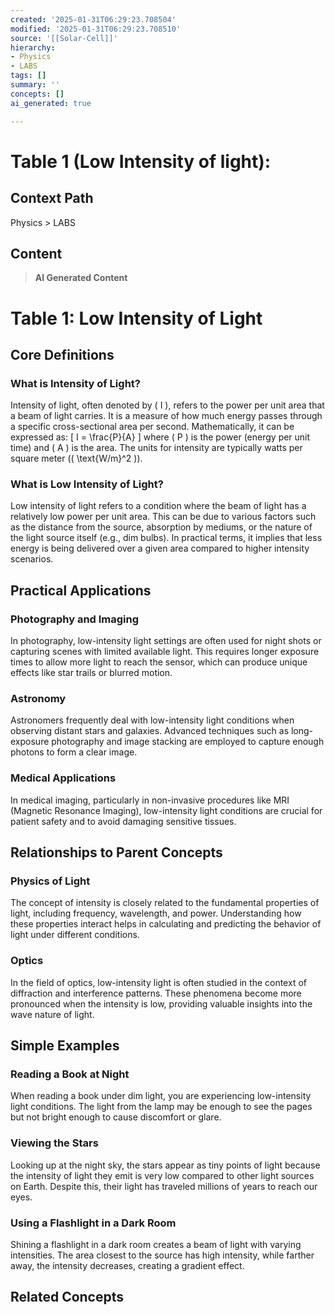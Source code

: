 ```yaml
---
created: '2025-01-31T06:29:23.708504'
modified: '2025-01-31T06:29:23.708510'
source: '[[Solar-Cell]]'
hierarchy:
- Physics
- LABS
tags: []
summary: ''
concepts: []
ai_generated: true

---
```


# Table 1 (Low Intensity of light):

## Context Path
Physics > LABS

## Content
> **AI Generated Content**
 # Table 1: Low Intensity of Light

## Core Definitions

### What is Intensity of Light?
Intensity of light, often denoted by \( I \), refers to the power per unit area that a beam of light carries. It is a measure of how much energy passes through a specific cross-sectional area per second. Mathematically, it can be expressed as:
\[ I = \frac{P}{A} \]
where \( P \) is the power (energy per unit time) and \( A \) is the area. The units for intensity are typically watts per square meter (\( \text{W/m}^2 \)).

### What is Low Intensity of Light?
Low intensity of light refers to a condition where the beam of light has a relatively low power per unit area. This can be due to various factors such as the distance from the source, absorption by mediums, or the nature of the light source itself (e.g., dim bulbs). In practical terms, it implies that less energy is being delivered over a given area compared to higher intensity scenarios.

## Practical Applications

### Photography and Imaging
In photography, low-intensity light settings are often used for night shots or capturing scenes with limited available light. This requires longer exposure times to allow more light to reach the sensor, which can produce unique effects like star trails or blurred motion.

### Astronomy
Astronomers frequently deal with low-intensity light conditions when observing distant stars and galaxies. Advanced techniques such as long-exposure photography and image stacking are employed to capture enough photons to form a clear image.

### Medical Applications
In medical imaging, particularly in non-invasive procedures like MRI (Magnetic Resonance Imaging), low-intensity light conditions are crucial for patient safety and to avoid damaging sensitive tissues.

## Relationships to Parent Concepts

### Physics of Light
The concept of intensity is closely related to the fundamental properties of light, including frequency, wavelength, and power. Understanding how these properties interact helps in calculating and predicting the behavior of light under different conditions.

### Optics
In the field of optics, low-intensity light is often studied in the context of diffraction and interference patterns. These phenomena become more pronounced when the intensity is low, providing valuable insights into the wave nature of light.

## Simple Examples

### Reading a Book at Night
When reading a book under dim light, you are experiencing low-intensity light conditions. The light from the lamp may be enough to see the pages but not bright enough to cause discomfort or glare.

### Viewing the Stars
Looking up at the night sky, the stars appear as tiny points of light because the intensity of light they emit is very low compared to other light sources on Earth. Despite this, their light has traveled millions of years to reach our eyes.

### Using a Flashlight in a Dark Room
Shining a flashlight in a dark room creates a beam of light with varying intensities. The area closest to the source has high intensity, while farther away, the intensity decreases, creating a gradient effect.

## Related Concepts
